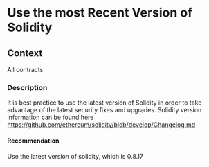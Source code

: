 # Use the most Recent Version of Solidity

## Context

All contracts

### Description

It is best practice to use the latest version of Solidity in order to take advantage of the latest security fixes and upgrades. Solidity version information can be found here https://github.com/ethereum/solidity/blob/develop/Changelog.md

#### Recommendation

Use the latest version of solidity, which is 0.8.17
